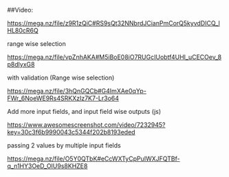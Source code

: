 ##Video: 

https://mega.nz/file/z9R1zQiC#RS9sQt32NNbrdJCianPmCorQ5kyvdDICQ_lHL80cR6Q

range wise selection

https://mega.nz/file/vpZnhAKA#M5iBoE08iO7RUGcIUobtf4UHI_uCECOev_8p8dlyxG8

with validation (Range wise selection)

https://mega.nz/file/3hQnGQCb#G4ImXAe0qYp-FWr_6NoeWE9Rs4SRKXzIz7K7-Lr3o64

Add more input fields, and input field wise outputs (js)

https://www.awesomescreenshot.com/video/7232945?key=30c3f6b9990043c5344f202b8193eded

passing 2 values by multiple input fields

https://mega.nz/file/O5Y0QTbK#eCcWXTyCpPuIWXJFQTBf-q_n1HY3OeD_OIU9s8KHZE8
